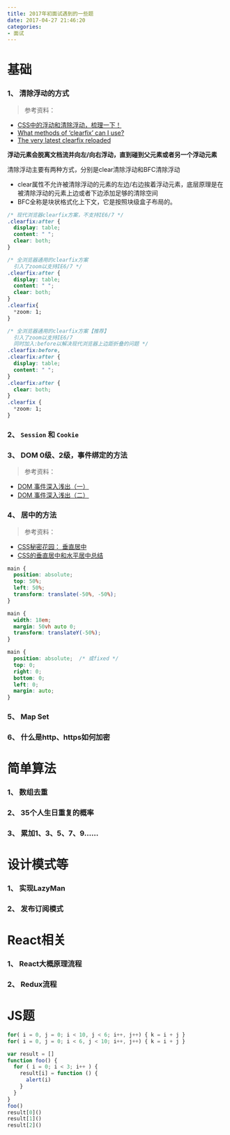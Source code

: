 ```yaml
---
title: 2017年初面试遇到的一些题
date: 2017-04-27 21:46:20
categories:
- 面试
---
```


# 基础

### 1、 清除浮动的方式

> 参考资料：
- [CSS中的浮动和清除浮动，梳理一下！](http://www.jianshu.com/p/09bd5873bed4)
- [What methods of ‘clearfix’ can I use?](http://stackoverflow.com/questions/211383/what-methods-of-clearfix-can-i-use/1633170#1633170)
- [The very latest clearfix reloaded](http://cssmojo.com/the-very-latest-clearfix-reloaded/)

**浮动元素会脱离文档流并向左/向右浮动，直到碰到父元素或者另一个浮动元素**

清除浮动主要有两种方式，分别是clear清除浮动和BFC清除浮动

- clear属性不允许被清除浮动的元素的左边/右边挨着浮动元素，底层原理是在被清除浮动的元素上边或者下边添加足够的清除空间
- BFC全称是块状格式化上下文，它是按照块级盒子布局的。

```css
/* 现代浏览器clearfix方案，不支持IE6/7 */
.clearfix:after {
  display: table;
  content: " ";
  clear: both;
}

/* 全浏览器通用的clearfix方案
  引入了zoom以支持IE6/7 */
.clearfix:after {
  display: table;
  content: " ";
  clear: both;
}
.clearfix{
  *zoom: 1;
}

/* 全浏览器通用的clearfix方案【推荐】
  引入了zoom以支持IE6/7
  同时加入:before以解决现代浏览器上边距折叠的问题 */
.clearfix:before,
.clearfix:after {
  display: table;
  content: " ";
}
.clearfix:after {
  clear: both;
}
.clearfix {
  *zoom: 1;
}
```

### 2、 `Session` 和 `Cookie`



### 3、 DOM 0级、2级，事件绑定的方法

> 参考资料：
- [DOM 事件深入浅出（一）](http://www.jianshu.com/p/8c41a302bb17)
- [DOM 事件深入浅出（二）](http://www.jianshu.com/p/3c2e465480be)

### 4、 居中的方法

> 参考资料：
- [CSS秘密花园： 垂直居中](http://www.w3cplus.com/css3/css-secrets/vertical-centering.html)
- [CSS的垂直居中和水平居中总结](https://juejin.im/post/582c04032f301e00594327d4)

```css
main {
  position: absolute;
  top: 50%;
  left: 50%;
  transform: translate(-50%, -50%);
}

main {
  width: 18em;
  margin: 50vh auto 0;
  transform: translateY(-50%);
}

main {
  position: absolute;  /* 或fixed */
  top: 0;
  right: 0;
  bottom: 0;
  left: 0;
  margin: auto;
}
```

### 5、 Map Set



### 6、 什么是http、https如何加密



# 简单算法

### 1、 数组去重

### 2、 35个人生日重复的概率

### 3、 累加1、3、5、7、9……

# 设计模式等

### 1、 实现LazyMan

### 2、 发布订阅模式

# React相关

### 1、 React大概原理流程

### 2、 Redux流程

# JS题

```js
for( i = 0, j = 0; i < 10, j < 6; i++, j++) { k = i + j }
for( i = 0, j = 0; i < 6, j < 10; i++, j++) { k = i + j }
```

```js
var result = []
function foo() {
  for ( i = 0; i < 3; i++ ) {
    result[i] = function () {
      alert(i)
    }
  }
}
foo()
result[0]()
result[1]()
result[2]()
```
